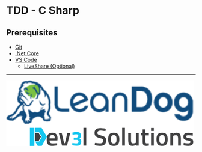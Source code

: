 # TDD - C Sharp

## Prerequisites

- [Git](https://github.com/)
- [.Net Core](https://dotnet.microsoft.com/en-us/download/)
- [VS Code](https://code.visualstudio.com/)
  - [LiveShare (Optional)](https://code.visualstudio.com/learn/collaboration/live-share)

---

![](/assets/dev3l-solutions-logo-lean-dog.png)

